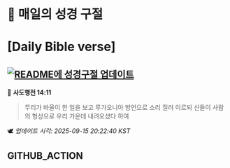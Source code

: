 # 🙏 매일의 성경 구절
# [Daily Bible verse]
## [![README에 성경구절 업데이트](https://github.com/DONGSUKA/first_test/actions/workflows/update-readme-bible.yml/badge.svg)](https://github.com/DONGSUKA/first_test/actions/workflows/update-readme-bible.yml)
<!-- START_BIBLE_VERSE -->
📖 **사도행전 14:11**
> 무리가 바울이 한 일을 보고 루가오니아 방언으로 소리 질러 이르되 신들이 사람의 형상으로 우리 가운데 내려오셨다 하여

🕊️ _업데이트 시각: 2025-09-15 20:22:40 KST_
  <!-- END_BIBLE_VERSE -->
## GITHUB_ACTION
